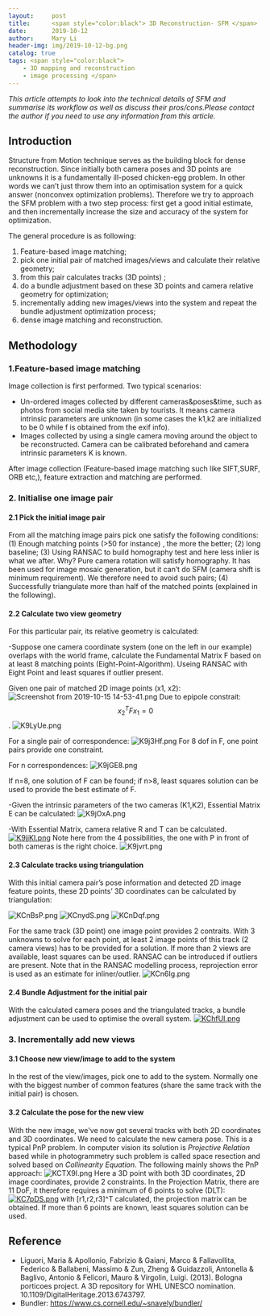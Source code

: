 ```yaml
---
layout:     post
title:      <span style="color:black"> 3D Reconstruction- SFM </span>
date:       2019-10-12
author:     Mary Li
header-img: img/2019-10-12-bg.png
catalog: true
tags: <span style="color:black">
    - 3D mapping and reconstruction
    - image processing </span>
---
```

_This article attempts to look into the technical details of SFM and summarise its workflow as well as discuss their pros/cons.Please contact the author if you need
to use any information from this article._

## Introduction
Structure from Motion technique serves as the building block for dense reconstruction. Since initially both camera poses and 3D points are unknowns 
it is a fundamentally ill-posed chicken-egg problem. In other words we can’t just throw them into an optimisation system for a quick answer (nonconvex optimization problems). 
Therefore we try to approach the SFM problem with a two step process: first get a good initial estimate, and then incrementally increase the size and accuracy of the system for optimization.

The general procedure is as following:
 1) Feature-based image matching; 
 2) pick one initial pair of matched images/views and calculate their relative geometry;
 3) from this pair calculates tracks (3D points) ; 
 4) do a bundle adjustment based on these 3D points and camera relative geometry for optimization; 
 5) incrementally adding new images/views into the system and repeat the bundle adjustment optimization process; 
 6) dense image matching and reconstruction.

## Methodology
### 1.Feature-based image matching

Image collection is first performed. Two typical scenarios:
- Un-ordered images collected by different cameras&poses&time, such as photos from social media site taken by tourists. 
It means camera intrinsic parameters are unknown (in some cases the k1,k2 are initialized to be 0 while f is obtained from the exif info).
- Images collected by using a single camera moving around the object to be reconstructed. Camera can be calibrated beforehand and camera intrinsic parameters K is known.

After image collection (Feature-based image matching such like SIFT,SURF, ORB etc,), feature extraction and matching are performed.

### 2. Initialise one image pair
#### 2.1 Pick the initial image pair

From all the matching image pairs pick one satisfy the following conditions:
(1) Enough matching points (>50 for instance) , the more the better;
(2) long baseline;
(3) Using RANSAC to build homography test and here less inlier is what we after. Why? Pure camera rotation will satisfy homography. It has been used for image mosaic generation,  but it can’t do SFM (camera shift is minimum requirement). We therefore need to avoid such pairs;
(4) Successfully triangulate more than half of the matched points (explained in the following).

#### 2.2 Calculate two view geometry
For this particular pair, its relative geometry is calculated:

-Suppose one camera coordinate system (one on the left in our example) overlaps with the world frame, calculate the Fundamental Matrix F based on at least 8 matching points (Eight-Point-Algorithm). Useing RANSAC with  Eight Point and least squares if outlier present.

Given one pair of matched 2D image points (x1, x2):
![Screenshot from 2019-10-15 14-53-41.png](https://i.loli.net/2019/10/15/chjfR6O42HDdlKo.png)
Due to epipole constrait: $$x_2^TFx_1=0$$.
![K9LyUe.png](https://s2.ax1x.com/2019/10/15/K9LyUe.png)

For a single pair of correspondence:
![K9j3Hf.png](https://s2.ax1x.com/2019/10/15/K9j3Hf.png)
For 8 dof in F, one point pairs provide one constraint.

For n correspondences:
![K9jGE8.png](https://s2.ax1x.com/2019/10/15/K9jGE8.png)

If n=8, one solution of F can be found;
if n>8, least squares solution can be used to provide the best estimate of F. 

-Given the intrinsic parameters of the two cameras (K1,K2), Essential Matrix E can be calculated:
![K9jOxA.png](https://s2.ax1x.com/2019/10/15/K9jOxA.png)

-With Essential Matrix, camera relative R and T can be calculated.
[![K9jjKI.png](https://s2.ax1x.com/2019/10/15/K9jjKI.png)](https://imgchr.com/i/K9jjKI)
Note here from the 4 possibilities, the one with P in front of both cameras is the right choice.
![K9jvrt.png](https://s2.ax1x.com/2019/10/15/K9jvrt.png)


#### 2.3 Calculate tracks using triangulation 
With this initial camera pair’s pose information and detected 2D image feature points, these 2D points’ 
3D coordinates can be calculated by triangulation:

![KCnBsP.png](https://s2.ax1x.com/2019/10/15/KCnBsP.png)
![KCnydS.png](https://s2.ax1x.com/2019/10/15/KCnydS.png)
![KCnDqf.png](https://s2.ax1x.com/2019/10/15/KCnDqf.png)

For the same track (3D point) one image point provides 2 contraits. With 3 unknowns to solve for each point,
at least 2 image points of this track (2 camera views) has to be provided for a solution. If more than 2
views are available, least squares can be used. RANSAC can be introduced if outliers are present. Note that
in the RANSAC modelling process, reprojection error is used as an estimate for inliner/outlier.
![KCn6Ig.png](https://s2.ax1x.com/2019/10/15/KCn6Ig.png)

#### 2.4 Bundle Adjustment for the initial pair
With the calculated camera poses and the triangulated tracks, a bundle adjustment can be used to optimise the
overall system. 
[![KChfUI.png](https://s2.ax1x.com/2019/10/15/KChfUI.png)](https://imgchr.com/i/KChfUI)

### 3. Incrementally add new views 
#### 3.1 Choose new view/image to add to the system
In the rest of the view/images, pick one to add to the system. Normally one with the biggest number of common features
(share the same track with the initial pair) is chosen.

#### 3.2 Calculate the pose for the new view
With the new image, we've now got several tracks with both 2D coordinates and 3D coordinates. We need to calculate the new
camera pose. This is a typical PnP problem. In computer vision its solution is _Projective Relation_ based while in photogrammetry
such problem is called space resection and solved based on _Collinearity Equation_. The following mainly shows the PnP approach: 
![KCTX9I.png](https://s2.ax1x.com/2019/10/15/KCTX9I.png)
Here a 3D point with both 3D coordinates, 2D image coordinates, provide 2 constraints. In the Projection Matrix, there are 11 DoF,
it therefore requires a minimum of 6 points to solve (DLT):  
[![KC7pDS.png](https://s2.ax1x.com/2019/10/15/KC7pDS.png)](https://imgchr.com/i/KC7pDS)
with [r1,r2,r3]^T calculated, the projection matrix can be obtained. If more than 6 points are known, least squares solution 
can be used. 

## Reference
- Liguori, Maria & Apollonio, Fabrizio & Gaiani, Marco & Fallavollita, Federico & Ballabeni, Massimo & Zun, Zheng & Guidazzoli, Antonella & Baglivo, Antonio & Felicori, Mauro & Virgolin, Luigi. (2013). Bologna porticoes project.
 A 3D repository for WHL UNESCO nomination. 10.1109/DigitalHeritage.2013.6743797. 
- Bundler: https://www.cs.cornell.edu/~snavely/bundler/